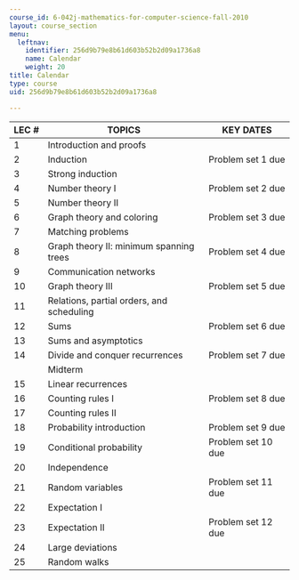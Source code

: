```yaml
---
course_id: 6-042j-mathematics-for-computer-science-fall-2010
layout: course_section
menu:
  leftnav:
    identifier: 256d9b79e8b61d603b52b2d09a1736a8
    name: Calendar
    weight: 20
title: Calendar
type: course
uid: 256d9b79e8b61d603b52b2d09a1736a8

---
```


| LEC # | TOPICS | KEY DATES |
| --- | --- | --- |
| 1 | Introduction and proofs | &nbsp; |
| 2 | Induction | Problem set 1 due |
| 3 | Strong induction | &nbsp; |
| 4 | Number theory I | Problem set 2 due |
| 5 | Number theory II | &nbsp; |
| 6 | Graph theory and coloring | Problem set 3 due |
| 7 | Matching problems | &nbsp; |
| 8 | Graph theory II: minimum spanning trees | Problem set 4 due |
| 9 | Communication networks | &nbsp; |
| 10 | Graph theory III | Problem set 5 due |
| 11 | Relations, partial orders, and scheduling | &nbsp; |
| 12 | Sums | Problem set 6 due |
| 13 | Sums and asymptotics | &nbsp; |
| 14 | Divide and conquer recurrences | Problem set 7 due |
| &nbsp; | Midterm | &nbsp; |
| 15 | Linear recurrences | &nbsp; |
| 16 | Counting rules I | Problem set 8 due |
| 17 | Counting rules II | &nbsp; |
| 18 | Probability introduction | Problem set 9 due |
| 19 | Conditional probability | Problem set 10 due |
| 20 | Independence | &nbsp; |
| 21 | Random variables | Problem set 11 due |
| 22 | Expectation I | &nbsp; |
| 23 | Expectation II | Problem set 12 due |
| 24 | Large deviations | &nbsp; |
| 25 | Random walks |